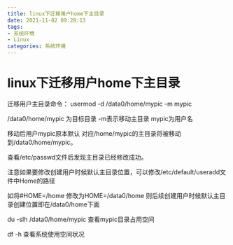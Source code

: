 ```yaml
---
title: linux下迁移用户home下主目录
date: 2021-11-02 09:28:13
tags: 
- 系统环境
- Linux
categories: 系统环境
---
```


# linux下迁移用户home下主目录

迁移用户主目录命令： usermod -d /data0/home/mypic -m mypic

/data0/home/mypic 为目标目录  -m表示移动主目录  mypic为用户名

移动后用户mypic原本默认 对应/home/mypic的主目录将被移动到/data0/home/mypic。

查看/etc/passwd文件后发现主目录已经修改成功。

 

注意如果要修改创建用户时候默认主目录位置，可以修改/etc/default/useradd文件中Home的路径

如将#HOME=/home 修改为HOME=/data0/home 则后续创建用户时候默认主目录创建位置即在/data0/home下面

 

du -slh /data0/home/mypic 查看mypic目录占用空间

df -h 查看系统使用空间状况